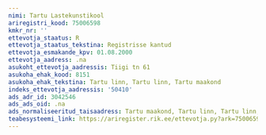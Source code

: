 ```yaml
---
nimi: Tartu Lastekunstikool
ariregistri_kood: 75006598
kmkr_nr: ''
ettevotja_staatus: R
ettevotja_staatus_tekstina: Registrisse kantud
ettevotja_esmakande_kpv: 01.08.2000
ettevotja_aadress: .na
asukoht_ettevotja_aadressis: Tiigi tn 61
asukoha_ehak_kood: 8151
asukoha_ehak_tekstina: Tartu linn, Tartu linn, Tartu maakond
indeks_ettevotja_aadressis: '50410'
ads_adr_id: 3042546
ads_ads_oid: .na
ads_normaliseeritud_taisaadress: Tartu maakond, Tartu linn, Tartu linn, Tiigi tn 61
teabesysteemi_link: https://ariregister.rik.ee/ettevotja.py?ark=75006598&ref=rekvisiidid
---
```


